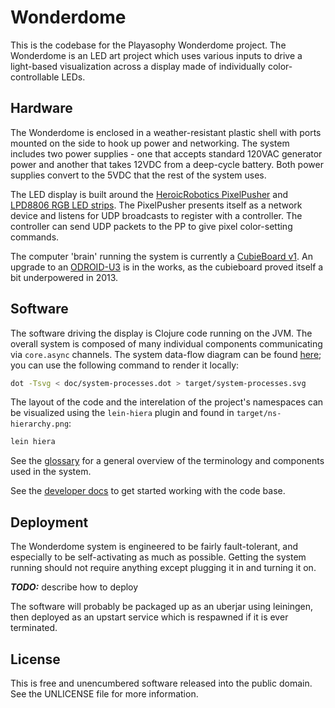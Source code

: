 Wonderdome
==========

This is the codebase for the Playasophy Wonderdome project. The Wonderdome is an
LED art project which uses various inputs to drive a light-based visualization
across a display made of individually color-controllable LEDs.

## Hardware

The Wonderdome is enclosed in a weather-resistant plastic shell with ports
mounted on the side to hook up power and networking. The system includes two
power supplies - one that accepts standard 120VAC generator power and another
that takes 12VDC from a deep-cycle battery. Both power supplies convert to the
5VDC that the rest of the system uses.

The LED display is built around the [HeroicRobotics PixelPusher](http://www.heroicrobotics.com/products/pixelpusher)
and [LPD8806 RGB LED strips](http://www.illumn.com/other-products/pixelpusher-and-led-strips.html).
The PixelPusher presents itself as a network device and listens for UDP
broadcasts to register with a controller. The controller can send UDP packets to
the PP to give pixel color-setting commands.

The computer 'brain' running the system is currently a [CubieBoard v1](http://cubieboard.org/).
An upgrade to an [ODROID-U3](http://hardkernel.com/main/products/prdt_info.php)
is in the works, as the cubieboard proved itself a bit underpowered in 2013.

## Software

The software driving the display is Clojure code running on the JVM. The overall
system is composed of many individual components communicating via `core.async`
channels. The system data-flow diagram can be found
[here](http://www.playasophy.org/media/wonderdome/system-processes.svg);
you can use the following command to render it locally:

```bash
dot -Tsvg < doc/system-processes.dot > target/system-processes.svg
```

The layout of the code and the interelation of the project's namespaces can be
visualized using the `lein-hiera` plugin and found in `target/ns-hierarchy.png`:

```bash
lein hiera
```

See the [glossary](doc/glossary.md) for a general overview of the terminology
and components used in the system.

See the [developer docs](doc/developing.md) to get started working with the
code base.

## Deployment

The Wonderdome system is engineered to be fairly fault-tolerant, and especially
to be self-activating as much as possible. Getting the system running should not
require anything except plugging it in and turning it on.

***TODO:*** describe how to deploy

The software will probably be packaged up as an uberjar using leiningen, then
deployed as an upstart service which is respawned if it is ever terminated.

## License

This is free and unencumbered software released into the public domain.
See the UNLICENSE file for more information.
